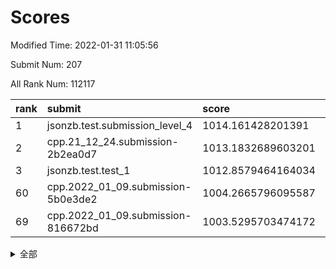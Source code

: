 # Scores

Modified Time: 2022-01-31 11:05:56

Submit Num: 207

All Rank Num: 112117

| rank |               submit               |       score        |       sigma        | pk_num |
| :--- | :--------------------------------- | :----------------- | :----------------- | :----- |
| 1    | jsonzb.test.submission_level_4     | 1014.161428201391  | 0.8033823274334487 | 2164   |
| 2    | cpp.21_12_24.submission-2b2ea0d7   | 1013.1832689603201 | 0.8027251218826568 | 2166   |
| 3    | jsonzb.test.test_1                 | 1012.8579464164034 | 0.7959505077426836 | 2173   |
| 60   | cpp.2022_01_09.submission-5b0e3de2 | 1004.2665796095587 | 0.7046001870156392 | 2170   |
| 69   | cpp.2022_01_09.submission-816672bd | 1003.5295703474172 | 0.7169562781456732 | 2163   |


<details>
<summary>全部</summary>

| rank |                 submit                 |       score        |       sigma        | pk_num |
| :--- | :------------------------------------- | :----------------- | :----------------- | :----- |
| 1    | jsonzb.test.submission_level_4         | 1014.161428201391  | 0.8033823274334487 | 2164   |
| 2    | cpp.21_12_24.submission-2b2ea0d7       | 1013.1832689603201 | 0.8027251218826568 | 2166   |
| 3    | jsonzb.test.test_1                     | 1012.8579464164034 | 0.7959505077426836 | 2173   |
| 4    | gobigger.level_3.submission_level_3_27 | 1011.4638936082464 | 0.7750602715497181 | 2162   |
| 5    | gobigger.level_3.submission_level_3_28 | 1011.4509336109824 | 0.7839229340213149 | 2171   |
| 6    | gobigger.level_3.submission_level_3_39 | 1011.3973689617719 | 0.7639427676779988 | 2165   |
| 7    | gobigger.level_3.submission_level_3_8  | 1011.3707729246723 | 0.7736269381350971 | 2168   |
| 8    | gobigger.level_3.submission_level_3_22 | 1011.1417055584999 | 0.7566612577661922 | 2166   |
| 9    | gobigger.level_3.submission_level_3_0  | 1010.9518022627003 | 0.7664596297439059 | 2166   |
| 10   | gobigger.level_3.submission_level_3_5  | 1010.7599297096966 | 0.773352697777454  | 2167   |
| 11   | gobigger.level_3.submission_level_3_46 | 1010.6901929752516 | 0.7659318608191591 | 2170   |
| 12   | gobigger.level_3.submission_level_3_10 | 1010.6288309310628 | 0.75637211995831   | 2170   |
| 13   | gobigger.level_3.submission_level_3_2  | 1010.6120278915223 | 0.7434221327940401 | 2170   |
| 14   | gobigger.level_3.submission_level_3_35 | 1010.5329019902775 | 0.7597103407765905 | 2168   |
| 15   | gobigger.level_3.submission_level_3_26 | 1010.498968314995  | 0.7826830433185381 | 2163   |
| 16   | gobigger.level_3.submission_level_3_40 | 1010.3881616975193 | 0.7598565750921049 | 2171   |
| 17   | gobigger.level_3.submission_level_3_45 | 1010.3287421136542 | 0.7623628956984703 | 2168   |
| 18   | gobigger.level_3.submission_level_3_30 | 1010.2216167250626 | 0.7351820421705902 | 2161   |
| 19   | gobigger.level_3.submission_level_3_15 | 1010.1600751300672 | 0.7561693896598178 | 2170   |
| 20   | gobigger.level_3.submission_level_3_6  | 1010.0635106674138 | 0.7555085864756899 | 2163   |
| 21   | gobigger.level_3.submission_level_3_44 | 1009.9799751075194 | 0.7440776220261459 | 2163   |
| 22   | gobigger.level_3.submission_level_3_36 | 1009.977439905194  | 0.7629153247776368 | 2165   |
| 23   | gobigger.level_3.submission_level_3_31 | 1009.9671338793576 | 0.7519505979877652 | 2165   |
| 24   | gobigger.level_3.submission_level_3_24 | 1009.9392531354315 | 0.7812496226606598 | 2166   |
| 25   | gobigger.level_3.submission_level_3_43 | 1009.8737828442842 | 0.7491361007998247 | 2165   |
| 26   | gobigger.level_3.submission_level_3_16 | 1009.7948855710506 | 0.7612615114998361 | 2166   |
| 27   | gobigger.level_3.submission_level_3_19 | 1009.7810531311624 | 0.7497208343382517 | 2164   |
| 28   | gobigger.level_3.submission_level_3_12 | 1009.719417105935  | 0.7719115310916119 | 2164   |
| 29   | gobigger.level_3.submission_level_3_23 | 1009.5561635972398 | 0.7508188853185507 | 2170   |
| 30   | gobigger.level_3.submission_level_3_14 | 1009.533516407609  | 0.76569905075466   | 2163   |
| 31   | gobigger.level_3.submission_level_3_41 | 1009.5144249799735 | 0.7654365339771341 | 2166   |
| 32   | gobigger.level_3.submission_level_3_49 | 1009.4195040789233 | 0.740735773171526  | 2164   |
| 33   | gobigger.level_3.submission_level_3_42 | 1009.4050032507025 | 0.7727307067824206 | 2162   |
| 34   | gobigger.level_3.submission_level_3_29 | 1009.3969035471015 | 0.7576373036731165 | 2162   |
| 35   | gobigger.level_3.submission_level_3_17 | 1009.378708687538  | 0.7491549836319498 | 2166   |
| 36   | gobigger.level_3.submission_level_3_33 | 1009.3734645221741 | 0.7623844844012478 | 2165   |
| 37   | gobigger.level_3.submission_level_3_3  | 1009.35217017255   | 0.749986814861441  | 2170   |
| 38   | gobigger.level_3.submission_level_3_18 | 1009.2952865867084 | 0.7390106644269463 | 2168   |
| 39   | gobigger.level_3.submission_level_3_37 | 1009.2240728173593 | 0.7389549217430257 | 2169   |
| 40   | gobigger.level_3.submission_level_3_47 | 1009.2044465410239 | 0.7522939322606726 | 2166   |
| 41   | gobigger.level_3.submission_level_3_13 | 1009.1999847181177 | 0.7536459592470807 | 2166   |
| 42   | gobigger.level_3.submission_level_3_9  | 1008.9954458482987 | 0.7489089415726614 | 2163   |
| 43   | gobigger.level_3.submission_level_3_48 | 1008.9472347535398 | 0.758187003923568  | 2170   |
| 44   | gobigger.level_3.submission_level_3_20 | 1008.8846264167527 | 0.7586785654408413 | 2157   |
| 45   | gobigger.level_3.submission_level_3_38 | 1008.6714228694188 | 0.7519161544246967 | 2165   |
| 46   | gobigger.level_3.submission_level_3_11 | 1008.6685054380447 | 0.7452676821655932 | 2164   |
| 47   | gobigger.level_3.submission_level_3_32 | 1008.6657088922739 | 0.7636860955876312 | 2171   |
| 48   | gobigger.level_3.submission_level_3_25 | 1008.6544856919807 | 0.7494687337486795 | 2167   |
| 49   | gobigger.level_3.submission_level_3_21 | 1008.6328391776242 | 0.7442887505417145 | 2172   |
| 50   | gobigger.level_3.submission_level_3_34 | 1008.6244443330596 | 0.7323318553945862 | 2167   |
| 51   | gobigger.level_3.submission_level_3_4  | 1008.5584517782705 | 0.7272191267858619 | 2170   |
| 52   | gobigger.level_3.submission_level_3_1  | 1008.1659555769985 | 0.734340168505084  | 2170   |
| 53   | gobigger.level_3.submission_level_3_7  | 1008.16250643037   | 0.7546039302180042 | 2164   |
| 54   | gobigger.level_1.submission_level_1_30 | 1005.649330965415  | 0.7249251600081426 | 2164   |
| 55   | gobigger.level_1.submission_level_1_43 | 1004.7301478221417 | 0.7098247417373489 | 2168   |
| 56   | gobigger.level_1.submission_level_1_48 | 1004.5039294637235 | 0.7299051846207527 | 2166   |
| 57   | gobigger.level_1.submission_level_1_22 | 1004.4742964916744 | 0.7037465535946085 | 2169   |
| 58   | gobigger.level_1.submission_level_1_6  | 1004.3901016256538 | 0.723457723673133  | 2165   |
| 59   | gobigger.level_1.submission_level_1_8  | 1004.2986676771259 | 0.7257027907696132 | 2171   |
| 60   | cpp.2022_01_09.submission-5b0e3de2     | 1004.2665796095587 | 0.7046001870156392 | 2170   |
| 61   | gobigger.level_1.submission_level_1_0  | 1004.1651901320495 | 0.7126643669824657 | 2170   |
| 62   | gobigger.level_1.submission_level_1_47 | 1004.1478183376975 | 0.7246265577099074 | 2168   |
| 63   | gobigger.level_1.submission_level_1_34 | 1003.9132504286938 | 0.7211735966785191 | 2163   |
| 64   | gobigger.level_1.submission_level_1_38 | 1003.9069512702608 | 0.7125645614434488 | 2166   |
| 65   | gobigger.level_1.submission_level_1_21 | 1003.8039890234083 | 0.7094615558203059 | 2163   |
| 66   | gobigger.level_1.submission_level_1_31 | 1003.6832914625425 | 0.7107472211134607 | 2161   |
| 67   | gobigger.level_1.submission_level_1_37 | 1003.667647728463  | 0.7219495347141703 | 2167   |
| 68   | gobigger.level_1.submission_level_1_32 | 1003.5774045771079 | 0.7234252347031151 | 2166   |
| 69   | cpp.2022_01_09.submission-816672bd     | 1003.5295703474172 | 0.7169562781456732 | 2163   |
| 70   | gobigger.level_1.submission_level_1_14 | 1003.4914211492936 | 0.7136194832513192 | 2169   |
| 71   | gobigger.level_1.submission_level_1_27 | 1003.4553658466424 | 0.7246553377875382 | 2168   |
| 72   | gobigger.level_1.submission_level_1_49 | 1003.4414667826129 | 0.7110665403407668 | 2169   |
| 73   | gobigger.level_1.submission_level_1_17 | 1003.3917715448034 | 0.7220757395519152 | 2166   |
| 74   | gobigger.level_1.submission_level_1_41 | 1003.3916351181376 | 0.7332865493087543 | 2166   |
| 75   | gobigger.level_1.submission_level_1_24 | 1003.3748929231621 | 0.720512561002088  | 2169   |
| 76   | gobigger.level_1.submission_level_1_19 | 1003.3409881510557 | 0.7224382625564875 | 2169   |
| 77   | gobigger.level_1.submission_level_1_16 | 1003.3341479392163 | 0.7229140490830394 | 2171   |
| 78   | gobigger.level_1.submission_level_1_2  | 1003.3306040539311 | 0.7125981017072107 | 2170   |
| 79   | gobigger.level_1.submission_level_1_25 | 1003.2443431215065 | 0.7148814317417458 | 2170   |
| 80   | gobigger.level_1.submission_level_1_44 | 1003.2335751790888 | 0.7167519479025433 | 2167   |
| 81   | gobigger.level_1.submission_level_1_23 | 1003.1932808915597 | 0.7139881454982642 | 2161   |
| 82   | gobigger.level_1.submission_level_1_40 | 1003.1644908056104 | 0.726631580913025  | 2170   |
| 83   | gobigger.level_1.submission_level_1_39 | 1003.1601135311527 | 0.7097378288051811 | 2169   |
| 84   | gobigger.level_1.submission_level_1_4  | 1003.1531458039402 | 0.7156177942679447 | 2170   |
| 85   | gobigger.level_1.submission_level_1_12 | 1003.0914221668519 | 0.7031818906823032 | 2163   |
| 86   | gobigger.level_1.submission_level_1_28 | 1003.0618766878074 | 0.7107471291543275 | 2171   |
| 87   | gobigger.level_1.submission_level_1_46 | 1003.0497660249067 | 0.7094886990500159 | 2174   |
| 88   | gobigger.level_1.submission_level_1_42 | 1003.047399202081  | 0.7232565759066089 | 2168   |
| 89   | gobigger.level_1.submission_level_1_1  | 1003.0396548832613 | 0.7136153164206878 | 2166   |
| 90   | gobigger.level_1.submission_level_1_9  | 1003.0368778500032 | 0.7118087553004823 | 2169   |
| 91   | gobigger.level_1.submission_level_1_5  | 1003.0029517191696 | 0.7125600388284355 | 2166   |
| 92   | gobigger.level_1.submission_level_1_7  | 1002.9973131049462 | 0.714601204466311  | 2165   |
| 93   | gobigger.level_1.submission_level_1_11 | 1002.8473217657904 | 0.704573430290705  | 2170   |
| 94   | gobigger.level_1.submission_level_1_45 | 1002.8341571553667 | 0.7115283115100391 | 2172   |
| 95   | gobigger.level_1.submission_level_1_29 | 1002.8106715024579 | 0.716489403875469  | 2165   |
| 96   | gobigger.level_1.submission_level_1_35 | 1002.7013795718099 | 0.7002892756315661 | 2165   |
| 97   | gobigger.level_1.submission_level_1_13 | 1002.6839940233932 | 0.7164899779215389 | 2167   |
| 98   | gobigger.level_1.submission_level_1_20 | 1002.6070852354273 | 0.7170693702265688 | 2170   |
| 99   | gobigger.level_1.submission_level_1_26 | 1002.5161363213501 | 0.7128496213726171 | 2163   |
| 100  | gobigger.level_1.submission_level_1_15 | 1002.3076116277956 | 0.7168756481537528 | 2165   |
| 101  | gobigger.level_1.submission_level_1_10 | 1002.2232074486533 | 0.7160845350378047 | 2167   |
| 102  | gobigger.level_1.submission_level_1_33 | 1002.0592830257284 | 0.7080278315428825 | 2165   |
| 103  | gobigger.level_1.submission_level_1_3  | 1001.8634618816282 | 0.7089585093595829 | 2164   |
| 104  | gobigger.level_1.submission_level_1_18 | 1001.6238732526643 | 0.7174245814557753 | 2168   |
| 105  | gobigger.level_1.submission_level_1_36 | 1001.2166663623992 | 0.7065439485726481 | 2168   |
| 106  | gobigger.random.submission_random_28   | 997.1007858596074  | 0.7123902721683427 | 2163   |
| 107  | gobigger.random.submission_random_4    | 996.9954400192403  | 0.7058522305307328 | 2167   |
| 108  | gobigger.random.submission_random_20   | 996.9541557208471  | 0.7077382932568943 | 2167   |
| 109  | gobigger.random.submission_random_21   | 996.8966875306041  | 0.6932259803160471 | 2171   |
| 110  | gobigger.random.submission_random_48   | 996.8895984536333  | 0.6981422262958982 | 2163   |
| 111  | gobigger.random.submission_random_11   | 996.7526245045229  | 0.698796413724897  | 2166   |
| 112  | gobigger.random.submission_random_33   | 996.7133559010146  | 0.69885756839532   | 2167   |
| 113  | gobigger.random.submission_random_18   | 996.7098413707919  | 0.6971855308458901 | 2168   |
| 114  | gobigger.random.submission_random_12   | 996.5563646109135  | 0.7216164428985721 | 2165   |
| 115  | gobigger.random.submission_random_34   | 996.5512714695999  | 0.7025647230178733 | 2173   |
| 116  | gobigger.random.submission_random_8    | 996.5122118391752  | 0.7120515401688022 | 2164   |
| 117  | gobigger.random.submission_random_35   | 996.4593945963998  | 0.7107338162379907 | 2164   |
| 118  | gobigger.random.submission_random_3    | 996.4308261071177  | 0.6986771714728066 | 2171   |
| 119  | gobigger.random.submission_random_14   | 996.39721010399    | 0.7211585113522847 | 2169   |
| 120  | gobigger.random.submission_random_38   | 996.3810432501723  | 0.7105872915197657 | 2167   |
| 121  | gobigger.random.submission_random_44   | 996.2550366677167  | 0.7111069360362917 | 2164   |
| 122  | gobigger.random.submission_random_2    | 996.2380629395859  | 0.7104057415041004 | 2171   |
| 123  | gobigger.random.submission_random_19   | 996.2259532090235  | 0.703547617334938  | 2174   |
| 124  | gobigger.random.submission_random_37   | 996.1679243275626  | 0.7143097977989518 | 2168   |
| 125  | gobigger.random.submission_random_45   | 996.1116292788372  | 0.7169730341045253 | 2166   |
| 126  | gobigger.random.submission_random_30   | 996.0839256149928  | 0.7213972563473886 | 2166   |
| 127  | gobigger.random.submission_random_42   | 996.0777369689268  | 0.7126120994395666 | 2169   |
| 128  | gobigger.random.submission_random_26   | 995.9668842709756  | 0.6956585351068435 | 2170   |
| 129  | gobigger.random.submission_random_29   | 995.9275765266494  | 0.7180867955015694 | 2171   |
| 130  | gobigger.random.submission_random_24   | 995.9141597726385  | 0.7159646096211011 | 2167   |
| 131  | gobigger.random.submission_random_40   | 995.8995376490658  | 0.713753587197951  | 2166   |
| 132  | gobigger.random.submission_random_17   | 995.8634411316098  | 0.7087579782589185 | 2163   |
| 133  | gobigger.random.submission_random_47   | 995.8227297555834  | 0.7063519735016358 | 2164   |
| 134  | gobigger.random.submission_random_39   | 995.7699031972504  | 0.714845792975094  | 2171   |
| 135  | gobigger.random.submission_random_22   | 995.7413073199319  | 0.7151471413112699 | 2164   |
| 136  | gobigger.random.submission_random_27   | 995.6802316872772  | 0.7055565383643386 | 2168   |
| 137  | gobigger.random.submission_random_5    | 995.6509383237412  | 0.7194606195140182 | 2167   |
| 138  | gobigger.random.submission_random_25   | 995.6018924931591  | 0.7116348214412422 | 2166   |
| 139  | gobigger.random.submission_random_31   | 995.5910628974813  | 0.719742030998991  | 2167   |
| 140  | gobigger.random.submission_random_7    | 995.5806746523016  | 0.7258432022199958 | 2169   |
| 141  | gobigger.random.submission_random_23   | 995.4973466980136  | 0.7152668174139343 | 2169   |
| 142  | gobigger.random.submission_random_9    | 995.4970935857447  | 0.709115391760568  | 2170   |
| 143  | gobigger.random.submission_random_36   | 995.4332223308567  | 0.7080178037131113 | 2165   |
| 144  | gobigger.random.submission_random_6    | 995.3707517150156  | 0.7231404045865178 | 2163   |
| 145  | gobigger.random.submission_random_32   | 995.360294336324   | 0.7143152007075537 | 2163   |
| 146  | gobigger.random.submission_random_43   | 995.3601250678297  | 0.7136654359095624 | 2164   |
| 147  | gobigger.random.submission_random_49   | 995.3246583635746  | 0.7040799705506149 | 2163   |
| 148  | gobigger.random.submission_random_0    | 995.2828215038487  | 0.7176804467849472 | 2168   |
| 149  | gobigger.random.submission_random_46   | 995.277876491246   | 0.7225940305425202 | 2169   |
| 150  | gobigger.random.submission_random_16   | 995.2248498566452  | 0.7084869080754409 | 2165   |
| 151  | gobigger.random.submission_random_15   | 995.1213803549721  | 0.7238214367554877 | 2168   |
| 152  | gobigger.random.submission_random_13   | 995.0271520580441  | 0.7284430782441951 | 2164   |
| 153  | gobigger.random.submission_random_10   | 994.779894388884   | 0.720638407017411  | 2165   |
| 154  | gobigger.random.submission_random_1    | 994.7265197898931  | 0.7162542762779441 | 2161   |
| 155  | gobigger.random.submission_random_41   | 994.6100325434873  | 0.7096247482027953 | 2166   |
| 156  | gobigger.level_2.submission_level_2_2  | 994.2230788901604  | 0.7339718692052276 | 2169   |
| 157  | gobigger.level_2.submission_level_2_44 | 993.6119083579196  | 0.7156672789985379 | 2169   |
| 158  | gobigger.level_2.submission_level_2_9  | 993.5922374482907  | 0.7277659747324896 | 2162   |
| 159  | gobigger.level_2.submission_level_2_16 | 993.4930397248007  | 0.7252178368155969 | 2164   |
| 160  | gobigger.level_2.submission_level_2_49 | 993.3375457559706  | 0.7483392133539433 | 2169   |
| 161  | gobigger.level_2.submission_level_2_15 | 993.2848756100144  | 0.733263680643996  | 2167   |
| 162  | gobigger.level_2.submission_level_2_1  | 993.1979006090767  | 0.735884208649848  | 2166   |
| 163  | gobigger.level_2.submission_level_2_36 | 993.1580583451382  | 0.7349668290046333 | 2165   |
| 164  | gobigger.level_2.submission_level_2_45 | 993.156688214765   | 0.7401043987425248 | 2169   |
| 165  | gobigger.level_2.submission_level_2_30 | 993.150199797566   | 0.7233880838162049 | 2164   |
| 166  | gobigger.level_2.submission_level_2_26 | 993.0911519525531  | 0.7424400307373785 | 2166   |
| 167  | gobigger.level_2.submission_level_2_4  | 992.8526167354119  | 0.7217126629247249 | 2165   |
| 168  | gobigger.level_2.submission_level_2_6  | 992.7953035335735  | 0.741574511334005  | 2161   |
| 169  | gobigger.level_2.submission_level_2_38 | 992.7315462176459  | 0.7436811424360351 | 2163   |
| 170  | gobigger.level_2.submission_level_2_27 | 992.5785720829246  | 0.7450862261041507 | 2167   |
| 171  | gobigger.level_2.submission_level_2_20 | 992.3962142932739  | 0.7336167455403875 | 2168   |
| 172  | gobigger.level_2.submission_level_2_35 | 992.3687661153249  | 0.7395486791282773 | 2170   |
| 173  | gobigger.level_2.submission_level_2_29 | 992.340882969854   | 0.749594748143786  | 2167   |
| 174  | gobigger.level_2.submission_level_2_48 | 992.2995942462832  | 0.7506283936081312 | 2166   |
| 175  | gobigger.level_2.submission_level_2_25 | 992.2909937016661  | 0.7347329636276395 | 2164   |
| 176  | gobigger.level_2.submission_level_2_46 | 992.2755464411695  | 0.7580655414284719 | 2163   |
| 177  | gobigger.level_2.submission_level_2_21 | 992.2285154013396  | 0.7371411685529542 | 2162   |
| 178  | gobigger.level_2.submission_level_2_19 | 992.1229288985468  | 0.7355277791865356 | 2163   |
| 179  | gobigger.level_2.submission_level_2_5  | 992.0874691254567  | 0.7365393251966645 | 2164   |
| 180  | gobigger.level_2.submission_level_2_33 | 992.0700798702009  | 0.740949534123244  | 2162   |
| 181  | gobigger.level_2.submission_level_2_17 | 992.0081645057287  | 0.7452614625242935 | 2170   |
| 182  | gobigger.level_2.submission_level_2_13 | 991.9661600200325  | 0.738941397804709  | 2162   |
| 183  | gobigger.level_2.submission_level_2_39 | 991.9114531931895  | 0.7597347956418334 | 2167   |
| 184  | gobigger.level_2.submission_level_2_11 | 991.8384654878711  | 0.7433190982636776 | 2167   |
| 185  | gobigger.level_2.submission_level_2_34 | 991.8351476831699  | 0.727352170210434  | 2168   |
| 186  | gobigger.level_2.submission_level_2_18 | 991.8186022827526  | 0.7478699715742022 | 2163   |
| 187  | gobigger.level_2.submission_level_2_31 | 991.8004954353504  | 0.7401007758955928 | 2168   |
| 188  | gobigger.level_2.submission_level_2_7  | 991.7032379827455  | 0.7437158795101882 | 2170   |
| 189  | gobigger.level_2.submission_level_2_42 | 991.6997866834001  | 0.7672833868999268 | 2167   |
| 190  | gobigger.level_2.submission_level_2_23 | 991.6687708107908  | 0.7337671992166094 | 2165   |
| 191  | gobigger.level_2.submission_level_2_3  | 991.6009967253491  | 0.7396908391076575 | 2163   |
| 192  | gobigger.level_2.submission_level_2_32 | 991.5596568708906  | 0.7445560039848599 | 2169   |
| 193  | gobigger.level_2.submission_level_2_37 | 991.5522739070105  | 0.7460883852025872 | 2165   |
| 194  | gobigger.level_2.submission_level_2_24 | 991.5215342027313  | 0.7548596772852695 | 2167   |
| 195  | gobigger.level_2.submission_level_2_10 | 991.4196590024503  | 0.7335209580602496 | 2167   |
| 196  | gobigger.level_2.submission_level_2_40 | 991.2331130671773  | 0.7668620088191789 | 2161   |
| 197  | gobigger.level_2.submission_level_2_28 | 991.1969228901911  | 0.7464553934175027 | 2170   |
| 198  | gobigger.level_2.submission_level_2_14 | 991.0899798722359  | 0.7522734816312117 | 2165   |
| 199  | gobigger.level_2.submission_level_2_12 | 991.0526470741129  | 0.7469446804449529 | 2169   |
| 200  | gobigger.level_2.submission_level_2_41 | 991.0448294189455  | 0.7599276981335599 | 2158   |
| 201  | gobigger.level_2.submission_level_2_22 | 990.9591570432931  | 0.7519665095748508 | 2170   |
| 202  | gobigger.level_2.submission_level_2_8  | 990.9453908619613  | 0.7673900642730754 | 2165   |
| 203  | gobigger.level_2.submission_level_2_0  | 990.6322026231084  | 0.7571572242242928 | 2166   |
| 204  | gobigger.level_2.submission_level_2_43 | 990.5220167362451  | 0.763007780489601  | 2163   |
| 205  | gobigger.level_2.submission_level_2_47 | 990.3627673083721  | 0.7713285593052597 | 2164   |
| 206  | gobigger.none.submission_none_1        | 978.0730360131494  | 1.242796309598282  | 2166   |
| 207  | gobigger.none.submission_none_0        | 977.8098905550457  | 1.2658668319899284 | 2170   |

</details>